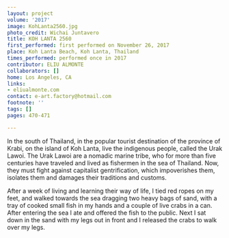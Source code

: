 ```yaml
---
layout: project
volume: '2017'
image: KohLanta2560.jpg
photo_credit: Wichai Juntavero
title: KOH LANTA 2560
first_performed: first performed on November 26, 2017
place: Koh Lanta Beach, Koh Lanta, Thailand
times_performed: performed once in 2017
contributor: ELIU ALMONTE
collaborators: []
home: Los Angeles, CA
links:
- eliualmonte.com
contact: e-art.factory@hotmail.com
footnote: ''
tags: []
pages: 470-471

---
```


In the south of Thailand, in the popular tourist destination of the province of Krabi, on the island of Koh Lanta, live the indigenous people, called the Urak Lawoi. The Urak Lawoi are a nomadic marine tribe, who for more than five centuries have traveled and lived as fishermen in the sea of Thailand. Now, they must fight against capitalist gentrification, which impoverishes them, isolates them and damages their traditions and customs.

After a week of living and learning their way of life, I tied red ropes on my feet, and walked towards the sea dragging two heavy bags of sand, with a tray of cooked small fish in my hands and a couple of live crabs in a can. After entering the sea I ate and offered the fish to the public. Next I sat down in the sand with my legs out in front and I released the crabs to walk over my legs.

